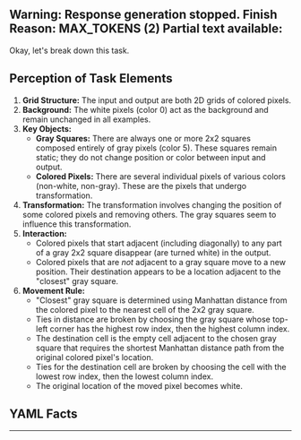 Warning: Response generation stopped. Finish Reason: MAX_TOKENS (2)
Partial text available:
---
Okay, let's break down this task.

## Perception of Task Elements

1.  **Grid Structure:** The input and output are both 2D grids of colored pixels.
2.  **Background:** The white pixels (color 0) act as the background and remain unchanged in all examples.
3.  **Key Objects:**
    *   **Gray Squares:** There are always one or more 2x2 squares composed entirely of gray pixels (color 5). These squares remain static; they do not change position or color between input and output.
    *   **Colored Pixels:** There are several individual pixels of various colors (non-white, non-gray). These are the pixels that undergo transformation.
4.  **Transformation:** The transformation involves changing the position of some colored pixels and removing others. The gray squares seem to influence this transformation.
5.  **Interaction:**
    *   Colored pixels that start adjacent (including diagonally) to any part of a gray 2x2 square disappear (are turned white) in the output.
    *   Colored pixels that are *not* adjacent to a gray square move to a new position. Their destination appears to be a location adjacent to the "closest" gray square.
6.  **Movement Rule:**
    *   "Closest" gray square is determined using Manhattan distance from the colored pixel to the nearest cell of the 2x2 gray square.
    *   Ties in distance are broken by choosing the gray square whose top-left corner has the highest row index, then the highest column index.
    *   The destination cell is the empty cell adjacent to the chosen gray square that requires the shortest Manhattan distance path from the original colored pixel's location.
    *   Ties for the destination cell are broken by choosing the cell with the lowest row index, then the lowest column index.
    *   The original location of the moved pixel becomes white.

## YAML Facts


---
